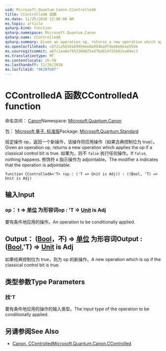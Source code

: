 ```yaml
---
uid: Microsoft.Quantum.Canon.CControlledA
title: CControlledA 函数
ms.date: 11/25/2020 12:00:00 AM
ms.topic: article
qsharp.kind: function
qsharp.namespace: Microsoft.Quantum.Canon
qsharp.name: CControlledA
qsharp.summary: Given an operation op, returns a new operation which applies the op if a classical control bit is true. If `false`, nothing happens. The modifier `A` indicates that the operation is adjointable.
ms.openlocfilehash: cb72ca5b3dab99b9ee8a994ba9fde46e0eae5594
ms.sourcegitcommit: a87c1aa8e7453360025e47ba614f25b02ea84ec3
ms.translationtype: MT
ms.contentlocale: zh-CN
ms.lasthandoff: 11/26/2020
ms.locfileid: "96207507"
---
```

# <a name="ccontrolleda-function"></a><span data-ttu-id="29829-102">CControlledA 函数</span><span class="sxs-lookup"><span data-stu-id="29829-102">CControlledA function</span></span>

<span data-ttu-id="29829-103">命名空间： [Canon](xref:Microsoft.Quantum.Canon)</span><span class="sxs-lookup"><span data-stu-id="29829-103">Namespace: [Microsoft.Quantum.Canon](xref:Microsoft.Quantum.Canon)</span></span>

<span data-ttu-id="29829-104">包： [Microsoft 量子. 标准版](https://nuget.org/packages/Microsoft.Quantum.Standard)</span><span class="sxs-lookup"><span data-stu-id="29829-104">Package: [Microsoft.Quantum.Standard](https://nuget.org/packages/Microsoft.Quantum.Standard)</span></span>


<span data-ttu-id="29829-105">给定操作 op，返回一个新操作，该操作将应用操作（如果古典控制位为 true）。</span><span class="sxs-lookup"><span data-stu-id="29829-105">Given an operation op, returns a new operation which applies the op if a classical control bit is true.</span></span> <span data-ttu-id="29829-106">如果为，则不 `false` 执行任何操作。</span><span class="sxs-lookup"><span data-stu-id="29829-106">If `false`, nothing happens.</span></span>
<span data-ttu-id="29829-107">修饰符 `A` 指示操作为 adjointable。</span><span class="sxs-lookup"><span data-stu-id="29829-107">The modifier `A` indicates that the operation is adjointable.</span></span>

```qsharp
function CControlledA<'T> (op : ('T => Unit is Adj)) : ((Bool, 'T) => Unit is Adj)
```


## <a name="input"></a><span data-ttu-id="29829-108">输入</span><span class="sxs-lookup"><span data-stu-id="29829-108">Input</span></span>

### <a name="op--t--unit--is-adj"></a><span data-ttu-id="29829-109">op： t => [单位](xref:microsoft.quantum.lang-ref.unit)  为形容词</span><span class="sxs-lookup"><span data-stu-id="29829-109">op : 'T => [Unit](xref:microsoft.quantum.lang-ref.unit)  is Adj</span></span>

<span data-ttu-id="29829-110">要有条件地应用的操作。</span><span class="sxs-lookup"><span data-stu-id="29829-110">An operation to be conditionally applied.</span></span>



## <a name="output--boolt--unit--is-adj"></a><span data-ttu-id="29829-111">Output： ([Bool](xref:microsoft.quantum.lang-ref.bool)，不) => [单位](xref:microsoft.quantum.lang-ref.unit)  为形容词</span><span class="sxs-lookup"><span data-stu-id="29829-111">Output : ([Bool](xref:microsoft.quantum.lang-ref.bool),'T) => [Unit](xref:microsoft.quantum.lang-ref.unit)  is Adj</span></span>

<span data-ttu-id="29829-112">如果经典控制位为 true，则为 op 的新操作。</span><span class="sxs-lookup"><span data-stu-id="29829-112">A new operation which is op if the classical control bit is true.</span></span>

## <a name="type-parameters"></a><span data-ttu-id="29829-113">类型参数</span><span class="sxs-lookup"><span data-stu-id="29829-113">Type Parameters</span></span>

### <a name="t"></a><span data-ttu-id="29829-114">找</span><span class="sxs-lookup"><span data-stu-id="29829-114">'T</span></span>

<span data-ttu-id="29829-115">要有条件地应用的操作的输入类型。</span><span class="sxs-lookup"><span data-stu-id="29829-115">The input type of the operation to be conditionally applied.</span></span>

## <a name="see-also"></a><span data-ttu-id="29829-116">另请参阅</span><span class="sxs-lookup"><span data-stu-id="29829-116">See Also</span></span>

- [<span data-ttu-id="29829-117">Canon. CControlled</span><span class="sxs-lookup"><span data-stu-id="29829-117">Microsoft.Quantum.Canon.CControlled</span></span>](xref:Microsoft.Quantum.Canon.CControlled)